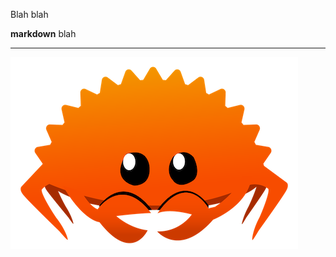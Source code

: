 <meta x-title="A binary blog"/>
<meta x-date="2023-04-01T00:00:00Z"/>

Blah blah

**markdown** blah

---

![crab](rustacean-orig-noshadow.png)
